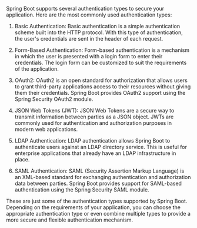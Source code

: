 Spring Boot supports several authentication types to secure your application. Here are the most commonly used authentication types:

1.  Basic Authentication: Basic authentication is a simple authentication scheme built into the HTTP protocol. With this type of authentication, the user's credentials are sent in the header of each request.

2.  Form-Based Authentication: Form-based authentication is a mechanism in which the user is presented with a login form to enter their credentials. The login form can be customized to suit the requirements of the application.

3.  OAuth2: OAuth2 is an open standard for authorization that allows users to grant third-party applications access to their resources without giving them their credentials. Spring Boot provides OAuth2 support using the Spring Security OAuth2 module.

4.  JSON Web Tokens (JWT): JSON Web Tokens are a secure way to transmit information between parties as a JSON object. JWTs are commonly used for authentication and authorization purposes in modern web applications.

5.  LDAP Authentication: LDAP authentication allows Spring Boot to authenticate users against an LDAP directory service. This is useful for enterprise applications that already have an LDAP infrastructure in place.

6.  SAML Authentication: SAML (Security Assertion Markup Language) is an XML-based standard for exchanging authentication and authorization data between parties. Spring Boot provides support for SAML-based authentication using the Spring Security SAML module.

These are just some of the authentication types supported by Spring Boot. Depending on the requirements of your application, you can choose the appropriate authentication type or even combine multiple types to provide a more secure and flexible authentication mechanism.
